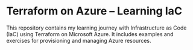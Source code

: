 # Terraform on Azure – Learning IaC

This repository contains my learning journey with Infrastructure as Code (IaC) using Terraform on Microsoft Azure. It includes examples and exercises for provisioning and managing Azure resources.
